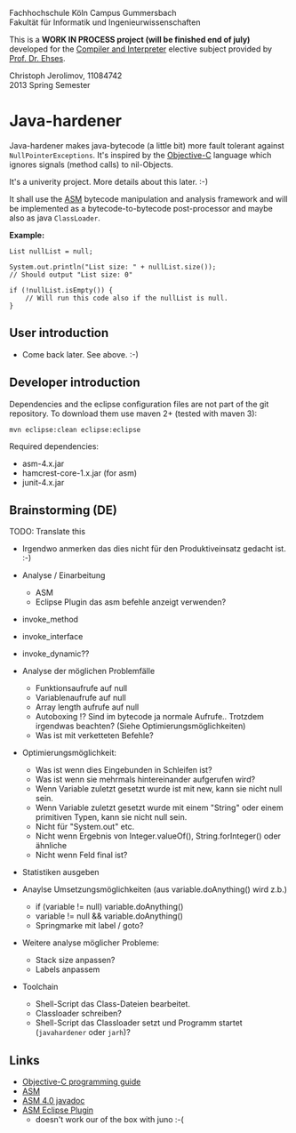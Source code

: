 
Fachhochschule Köln Campus Gummersbach<br/>
Fakultät für Informatik und Ingenieurwissenschaften

This is a **WORK IN PROCESS project (will be finished end of july)**
developed for the [Compiler and Interpreter](http://www.gm.fh-koeln.de/ehses/compiler/)
elective subject provided by [Prof.&nbsp;Dr.&nbsp;Ehses](http://www.gm.fh-koeln.de/ehses/).

Christoph Jerolimov, 11084742<br/>2013 Spring Semester

# Java-hardener

Java-hardener makes java-bytecode (a little bit) more fault tolerant against `NullPointerExceptions`.
It's inspired by the [Objective-C](http://developer.apple.com/library/mac/documentation/Cocoa/Conceptual/ProgrammingWithObjectiveC/)
language which ignores signals (method calls) to nil-Objects.

It's a univerity project. More details about this later. :-)

It shall use the [ASM](http://asm.ow2.org/) bytecode manipulation and analysis framework
and will be implemented as a bytecode-to-bytecode post-processor and maybe also as java `ClassLoader`.

**Example:**

	List nullList = null;
	
	System.out.println("List size: " + nullList.size());
	// Should output "List size: 0"
	
	if (!nullList.isEmpty()) {
		// Will run this code also if the nullList is null.
	}


## User introduction

* Come back later. See above. :-)

## Developer introduction

Dependencies and the eclipse configuration files are not part of the
git repository. To download them use maven 2+ (tested with maven 3):

	mvn eclipse:clean eclipse:eclipse

Required dependencies:

* asm-4.x.jar
* hamcrest-core-1.x.jar (for asm)
* junit-4.x.jar

## Brainstorming (DE)

TODO: Translate this

* Irgendwo anmerken das dies nicht für den Produktiveinsatz gedacht ist. :-)
* Analyse / Einarbeitung
  * ASM
  * Eclipse Plugin das asm befehle anzeigt verwenden?

* invoke_method
* invoke_interface
* invoke_dynamic??

* Analyse der möglichen Problemfälle
  * Funktionsaufrufe auf null
  * Variablenaufrufe auf null
  * Array length aufrufe auf null
  * Autoboxing !? Sind im bytecode ja normale Aufrufe.. Trotzdem irgendwas beachten? (Siehe Optimierungsmöglichkeiten)
  * Was ist mit verketteten Befehle?
* Optimierungsmöglichkeit:
  * Was ist wenn dies Eingebunden in Schleifen ist?
  * Was ist wenn sie mehrmals hintereinander aufgerufen wird?
  * Wenn Variable zuletzt gesetzt wurde ist mit new, kann sie nicht null sein.
  * Wenn Variable zuletzt gesetzt wurde mit einem "String" oder einem primitiven Typen, kann sie nicht null sein.
  * Nicht für "System.out" etc.
  * Nicht wenn Ergebnis von Integer.valueOf(), String.forInteger() oder ähnliche
  * Nicht wenn Feld final ist?
* Statistiken ausgeben
* Anaylse Umsetzungsmöglichkeiten (aus variable.doAnything() wird z.b.)
  * if (variable != null) variable.doAnything()
  * variable != null && variable.doAnything()
  * Springmarke mit label / goto?
* Weitere analyse möglicher Probleme:
  * Stack size anpassen?
  * Labels anpassem
* Toolchain
  * Shell-Script das Class-Dateien bearbeitet.
  * Classloader schreiben?
  * Shell-Script das Classloader setzt und Programm startet (`javahardener` oder `jarh`)?


## Links

* [Objective-C programming guide](http://developer.apple.com/library/mac/documentation/Cocoa/Conceptual/ProgrammingWithObjectiveC/)
* [ASM](http://asm.ow2.org/)
* [ASM 4.0 javadoc](http://asm.ow2.org/asm40/javadoc/user/overview-summary.html)
* [ASM Eclipse Plugin](http://asm.ow2.org/eclipse/index.html)
  * doesn't work our of the box with juno :-(
